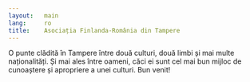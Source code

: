 ```yaml
---
layout:   main
lang:     ro
title:    Asociația Finlanda-România din Tampere
---
```


O punte clădită în Tampere între două culturi, două limbi și mai multe naționalități. Și mai ales între oameni, căci ei sunt cel mai bun mijloc de cunoaștere și apropriere a unei culturi. Bun venit!